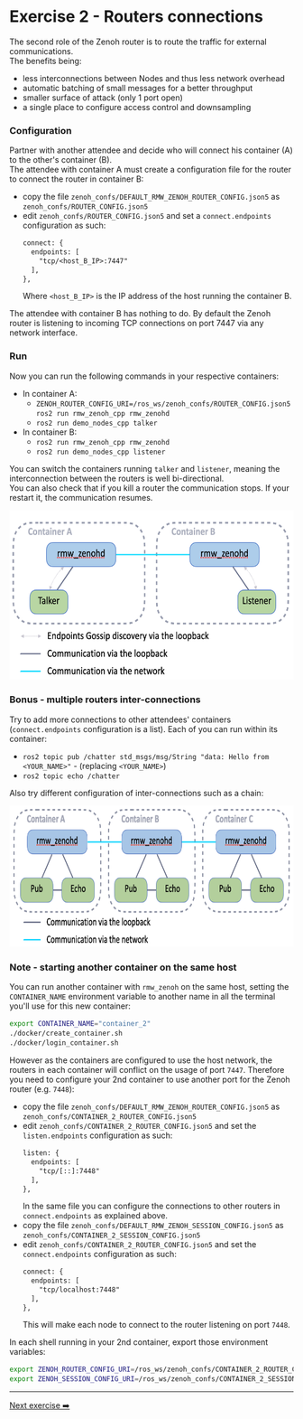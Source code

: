 # Exercise 2 - Routers connections


The second role of the Zenoh router is to route the traffic for external communications.  
The benefits being:
  - less interconnections between Nodes and thus less network overhead
  - automatic batching of small messages for a better throughput
  - smaller surface of attack (only 1 port open)
  - a single place to configure access control and downsampling

### Configuration

Partner with another attendee and decide who will connect his container (A) to the other's container (B).  
The attendee with container A must create a configuration file for the router to connect the router in container B:

- copy the file `zenoh_confs/DEFAULT_RMW_ZENOH_ROUTER_CONFIG.json5` as `zenoh_confs/ROUTER_CONFIG.json5`
- edit `zenoh_confs/ROUTER_CONFIG.json5` and set a `connect.endpoints` configuration as such:
  ```json5
  connect: {
    endpoints: [
      "tcp/<host_B_IP>:7447"
    ],
  },
  ```
  Where `<host_B_IP>` is the IP address of the host running the container B.

The attendee with container B has nothing to do. By default the Zenoh router is listening to incoming TCP connections on port 7447 via any network interface.

### Run

Now you can run the following commands in your respective containers:
- In container A:
  - `ZENOH_ROUTER_CONFIG_URI=/ros_ws/zenoh_confs/ROUTER_CONFIG.json5 ros2 run rmw_zenoh_cpp rmw_zenohd`
  - `ros2 run demo_nodes_cpp talker`
- In container B:
  - `ros2 run rmw_zenoh_cpp rmw_zenohd`
  - `ros2 run demo_nodes_cpp listener`

You can switch the containers running `talker` and `listener`, meaning the interconnection between the routers is well bi-directional.  
You can also check that if you kill a router the communication stops. If your restart it, the communication resumes.

<p align="center"><img src="pictures/talker-listener-2-containers.png"  height="300"/></p>


### Bonus - multiple routers inter-connections

Try to add more connections to other attendees' containers (`connect.endpoints` configuration is a list).
Each of you can run within its container:
- `ros2 topic pub /chatter std_msgs/msg/String "data: Hello from <YOUR_NAME>"` - (replacing `<YOUR_NAME>`)
- `ros2 topic echo /chatter`

Also try different configuration of inter-connections such as a chain:

<p align="center"><img src="pictures/talker-listener-3-containers.png"  height="250"/></p>


### Note - starting another container on the same host

You can run another container with `rmw_zenoh` on the same host, setting the `CONTAINER_NAME` environment variable to another name in all the terminal you'll use for this new container:
```bash
export CONTAINER_NAME="container_2"
./docker/create_container.sh
./docker/login_container.sh
```

However as the containers are configured to use the host network, the routers in each container will conflict on the usage of port `7447`. Therefore you need to configure your 2nd container to use another port for the Zenoh router (e.g. `7448`):

- copy the file `zenoh_confs/DEFAULT_RMW_ZENOH_ROUTER_CONFIG.json5` as `zenoh_confs/CONTAINER_2_ROUTER_CONFIG.json5`
- edit `zenoh_confs/CONTAINER_2_ROUTER_CONFIG.json5` and set the `listen.endpoints` configuration as such:
  ```json5
  listen: {
    endpoints: [
      "tcp/[::]:7448"
    ],
  },
  ```
  In the same file you can configure the connections to other routers in `connect.endpoints` as explained above.
- copy the file `zenoh_confs/DEFAULT_RMW_ZENOH_SESSION_CONFIG.json5` as `zenoh_confs/CONTAINER_2_SESSION_CONFIG.json5`
- edit `zenoh_confs/CONTAINER_2_ROUTER_CONFIG.json5` and set the `connect.endpoints` configuration as such:
  ```json5
  connect: {
    endpoints: [
      "tcp/localhost:7448"
    ],
  },
  ```
   This will make each node to connect to the router listening on port `7448`.

In each shell running in your 2nd container, export those environment variables:
```bash
export ZENOH_ROUTER_CONFIG_URI=/ros_ws/zenoh_confs/CONTAINER_2_ROUTER_CONFIG.json5
export ZENOH_SESSION_CONFIG_URI=/ros_ws/zenoh_confs/CONTAINER_2_SESSION_CONFIG.json5
```

---
[Next exercise ➡️](ex-3.md)